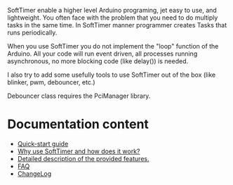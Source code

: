 SoftTimer enable a higher level Arduino programing, jet easy to use, and lightweight.
You often face with the problem that you need to do multiply tasks in the same time. In SoftTimer manner programmer creates Tasks that runs periodically.

When you use SoftTimer you do not implement the "loop" function of the Arduino. All your code will run event driven, all processes running asynchronous, no more blocking code (like delay()) is needed.

I also try to add some usefully tools to use SoftTimer out of the box (like blinker, pwm, debouncer, etc.)

Debouncer class requires the PciManager library.

# Documentation content #

  * [Quick-start guide](QuickStartGuide.md)
  * [Why use SoftTimer and how does it work? ](WhyHow.md)
  * [Detailed description of the provided features.](Features.md)
  * [FAQ](FAQ.md)
  * [ChangeLog](ChangeLog.md)